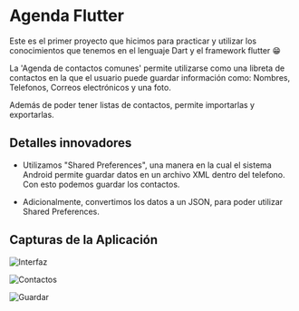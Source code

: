 # Agenda Flutter
Este es el primer proyecto que hicimos para practicar y utilizar los conocimientos que tenemos en el lenguaje Dart y el framework flutter 😁

La 'Agenda de contactos comunes' permite utilizarse como una libreta de contactos en la que el usuario puede guardar información como: Nombres, Telefonos, Correos electrónicos y una foto.

Además de poder tener listas de contactos, permite importarlas y exportarlas.


## Detalles innovadores

- Utilizamos "Shared Preferences", una manera en la cual el sistema Android permite guardar datos en un archivo XML dentro del telefono. Con esto podemos guardar los contactos.

- Adicionalmente, convertimos los datos a un JSON, para poder utilizar Shared Preferences.

## Capturas de la Aplicación




![Interfaz](https://user-images.githubusercontent.com/87251455/180501621-b3cfde85-6735-4d39-bbcf-0a6e02e159d2.png)

![Contactos](https://user-images.githubusercontent.com/87251455/180501647-489c2101-998d-41fe-922b-bbd568fc7ef7.png)


![Guardar](https://user-images.githubusercontent.com/87251455/180501710-f05e2a59-2cf0-4a31-bc42-17d456592514.png)
